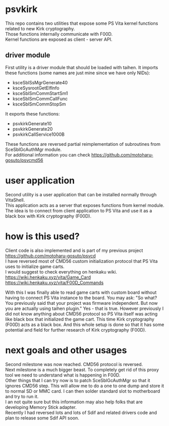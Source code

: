 # psvkirk

This repo contains two utilities that expose some PS Vita kernel functions related to new Kirk cryptography.  
Those functions internally communicate with F00D.  
Kernel functions are exposed as client - server API.  
  
## driver module
First utility is a driver module that should be loaded with taihen.
It imports these functions (some names are just mine since we have only NIDs):  
* ksceSblSsMgrGenerate40
* ksceSysrootGetElfInfo
* ksceSblSmCommStartSm1
* ksceSblSmCommCallFunc
* ksceSblSmCommStopSm
  
It exports these functions:  
* psvkirkGenerate10
* psvkirkGenerate20
* psvkirkCallService1000B
  
These functions are reversed partial reimplementation of subroutines from SceSblGcAuthMgr module.  
For additional information you can check https://github.com/motoharu-gosuto/psvcmd56  
 
# user application
Second utility is a user application that can be installed normally through VitaShell.  
This application acts as a server that exposes functions from kernel module.  
The idea is to connect from client application to PS Vita and use it as a black box with Kirk cryptography (F00D).
  
# how is this used?
Client code is also implemented and is part of my previous project https://github.com/motoharu-gosuto/psvcd  
I have reversed most of CMD56 custom initialization protocol that PS Vita uses to initialize game carts.  
I would suggest to check everything on henkaku wiki.  
https://wiki.henkaku.xyz/vita/Game_Card  
https://wiki.henkaku.xyz/vita/F00D_Commands
  
With this I was finally able to read game carts with custom board without having to connect PS Vita instance to the board.
You may ask: "So what? You previously said that your project was firmware independent. But now you are actually using taihen plugin." Yes - that is true. However previously I did not know anything about CMD56 protocol so PS Vita itself was acting like black box that initialized the game cart. This time Kirk cryptography (F00D) acts as a black box. And this whole setup is done so that it has some potential and field for further research of Kirk cryptography (F00D).

# next goals and other usages
Second milestone was now reached. CMD56 protocol is reversed.  
Next milestone is a much bigger beast. To completely get rid of this proxy tool we need to understand what is happening in F00D.  
Other things that I can try now is to patch SceSblGcAuthMgr so that it ignores CMD56 step. This will allow me to do a one to one dump and store it to normal SD or MMC card. I can then solder standard slot to motherboard and try to run it.  
I an not quite sure but this information may also help folks that are developing Memory Stick adapter.  
Recently I had reversed lots and lots of Sdif and related drivers code and plan to release some Sdif API soon.  

